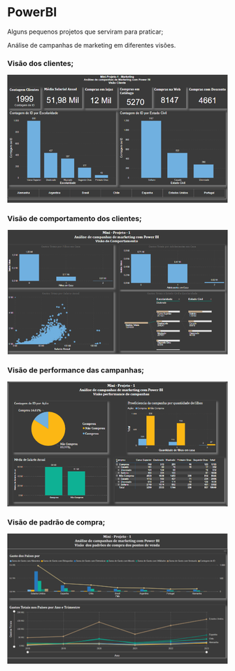 # PowerBI
Alguns pequenos projetos que serviram para praticar;

Análise de campanhas de marketing em diferentes visões.

### Visão dos clientes;

![Visão dos clientes](https://github.com/Lucas89Renan/PowerBI/blob/main/visao-clientes.png?raw=true)

### Visão de comportamento dos clientes;

![Visão de comportamento dos clientes](https://github.com/Lucas89Renan/PowerBI/blob/main/visao-comportamento.png?raw=true)

### Visão de performance das campanhas;

![Visão de performance das campanhas](https://github.com/Lucas89Renan/PowerBI/blob/main/visao-performance-campanhas.png?raw=true)

### Visão de padrão de compra;

![Visão de padrão de compra](https://github.com/Lucas89Renan/PowerBI/blob/main/visao-padrao-compra.png?raw=true)

